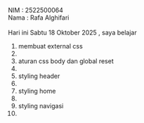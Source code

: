 NIM : 2522500064 <br>
Nama : Rafa Alghifari <br><br>
Hari ini Sabtu 18 Oktober 2025 , saya belajar<ol>
<li> membuat external css <li>
<li> aturan css body dan global reset <li>
<li> styling header <li>
<li> styling home<li>
<li> styling navigasi<li>